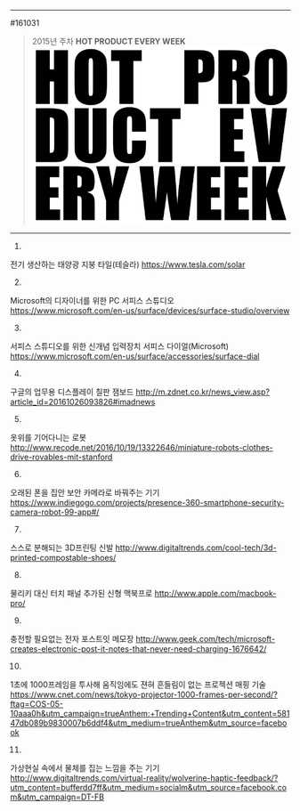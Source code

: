 
---  
#161031  
> 2015년 주차 **HOT PRODUCT EVERY WEEK**  
> ![pic](../image/MAIN.png)  

---  

1.
전기 생산하는 태양광 지붕 타일(테슬라)
https://www.tesla.com/solar

2.
Microsoft의 디자이너를 위한 PC 서피스 스튜디오
https://www.microsoft.com/en-us/surface/devices/surface-studio/overview

3.
서피스 스튜디오를 위한 신개념 입력장치 서피스 다이얼(Microsoft)
https://www.microsoft.com/en-us/surface/accessories/surface-dial

4.
구글의 업무용 디스플레이 칠판 잼보드
http://m.zdnet.co.kr/news_view.asp?article_id=20161026093826#imadnews

5.
옷위를 기어다니는 로봇
http://www.recode.net/2016/10/19/13322646/miniature-robots-clothes-drive-rovables-mit-stanford

6.
오래된 폰을 집안 보안 카메라로 바꿔주는 기기
https://www.indiegogo.com/projects/presence-360-smartphone-security-camera-robot-99-app#/

7.
스스로 분해되는 3D프린팅 신발
http://www.digitaltrends.com/cool-tech/3d-printed-compostable-shoes/

8.
물리키 대신 터치 패널 추가된 신형 맥북프로
http://www.apple.com/macbook-pro/

9.
충전할 필요없는 전자 포스트잇 메모장
http://www.geek.com/tech/microsoft-creates-electronic-post-it-notes-that-never-need-charging-1676642/

10.
1초에 1000프레임을 투사해 움직임에도 젼혀 흔들림이 없는 프로젝션 매핑 기술
https://www.cnet.com/news/tokyo-projector-1000-frames-per-second/?ftag=COS-05-10aaa0h&utm_campaign=trueAnthem:+Trending+Content&utm_content=58147db089b9830007b6ddf4&utm_medium=trueAnthem&utm_source=facebook

11.
가상현실 속에서 물체를 집는 느낌을 주는 기기
http://www.digitaltrends.com/virtual-reality/wolverine-haptic-feedback/?utm_content=bufferdd7ff&utm_medium=socialm&utm_source=facebook.com&utm_campaign=DT-FB

